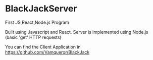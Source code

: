# BlackJackServer

First JS,React,Node.js Program

Built using Javascript and React.
Server is implemented using Node.js (basic 'get' HTTP requests)

You can find the Client Application in https://github.com/Vamqueror/BlackJack
